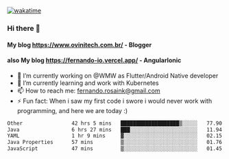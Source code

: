 [![wakatime](https://wakatime.com/badge/user/d5892087-17e6-46ab-8384-91a71a9b88d8.svg)](https://wakatime.com/@d5892087-17e6-46ab-8384-91a71a9b88d8)
### Hi there 👋

#### My blog https://www.ovinitech.com.br/ - Blogger
#### also My blog https://fernando-io.vercel.app/ - AngularIonic

- 🔭 I’m currently working on @WMW as Flutter/Android Native developer
- 🌱 I’m currently learning and work with Kubernetes
- 📫 How to reach me: fernando.rosaink@gmail.com 
- ⚡ Fun fact: When i saw my first code i swore i would never work with programming, and here we are today :)

<!--START_SECTION:waka-->

```txt
Other                42 hrs 5 mins   ███████████████████▒░░░░░   77.90 %
Java                 6 hrs 27 mins   ███░░░░░░░░░░░░░░░░░░░░░░   11.94 %
YAML                 1 hr 9 mins     ▓░░░░░░░░░░░░░░░░░░░░░░░░   02.15 %
Java Properties      57 mins         ▒░░░░░░░░░░░░░░░░░░░░░░░░   01.76 %
JavaScript           47 mins         ▒░░░░░░░░░░░░░░░░░░░░░░░░   01.45 %
```

<!--END_SECTION:waka-->
